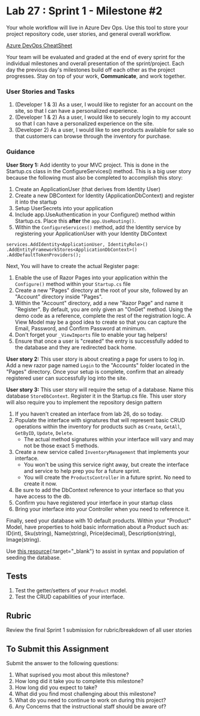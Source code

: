 # Lab 27 : Sprint 1 - Milestone #2

Your whole workflow will live in Azure Dev Ops. Use this tool to store your project repository code, user stories, and general overall workflow. 

[Azure DevOps CheatSheet](https://codefellows.github.io/code-401-dotnet-guide/Curriculum/ECom_Project/AzureDevOps_CheatSheet)


Your team will be evaluated and graded at the end of every sprint for the individual milestones and overall presentation of the sprint/project. Each day the previous day's milestones build off each other as the project progresses. Stay on top of your work, **Communicate**, and work together.

### User Stories and Tasks

1. (Developer 1 & 3) As a user, I would like to register for an account on the site, so that I can have a personalized experience.
1. (Developer 1 & 2) As a user, I would like to securely login to my account so that I can have a personalized experience on the site.
1. (Developer 2) As a user, I would like to see products available for sale so that customers can browse through the inventory for purchase. 

### Guidance

**User Story 1:** Add identity to your MVC project. This is done in the Startup.cs class in the ConfigureServices() method. This is a big user story because the following must also be completed to accomplish this story:
1. Create an ApplicationUser (that derives from Identity User)
1. Create a new DBContext for Identity (ApplicationDbContext) and register it into the startup
1. Setup UserSecrets into your application
1. Include app.UseAuthentication in your Configure() method within Startup.cs. Place this **after** the `app.UseRouting()`.
1. Within the `ConfigureServices()` method, add the Identity service by registering your ApplicationUser with your Identity DbContext 

```
services.AddIdentity<ApplicationUser, IdentityRole>()
.AddEntityFrameworkStores<ApplicationDbContext>()
.AddDefaultTokenProviders();
```


Next, You will have to create the actual Register page: 

1. Enable the use of Razor Pages into your application within the `Configure()` method within your `Startup.cs` file
1. Create a new "Pages" directory at the root of your site, followed by an "Account" directory inside "Pages". 
1. Within the "Account" directory, add a new "Razor Page" and name it "Register". By default, you are only given an "OnGet" method. Using the demo code as a reference, complete the rest of the registration logic. A View Model may be a good idea to create so that you can capture the Email, Password, and Confirm Password at minimum.
1. Don't forget your `_ViewImports` file to enable your tag helpers!
1. Ensure that once a user is "created" the entry is successfully added to the database and they are redirected back home. 

**User story 2:** This user story is about creating a page for users to log in. Add a new razor page named `Login` to the "Accounts" folder located in the "Pages" directory. Once your setup is complete, confirm that an already registered user can successfully log into the site.  

**User story 3:** This user story will require the setup of a database. Name this database `StoreDbContext`. Register it in the Startup.cs file. This user story will also require you to implement the repository design pattern
1. If you haven't created an interface from lab 26, do so today. 
1. Populate the interface with signatures that will represent basic CRUD operations within the inventory for products such as `Create`, `GetAll`, `GetByID`, `Update`, `Delete`.
	- The actual method signatures within your interface will vary and may not be those
       exact 5 methods.
1. Create a new service called `InventoryManagement` that implements your interface. 
    - You won't be using this service right away, but create the interface and service to help prep you for a future sprint.
    - You will create the `ProductsController` in a future sprint. No need to create it now.
1. Be sure to add the DbContext reference to your interface so that you have access to the db.
1. Confirm you have registered your interface in your startup class
1. Bring your interface into your Controller when you need to reference it.

Finally, seed your database with 10 default products. Within your "Product" Model, have properties to hold basic information about a Product such as: ID(int), Sku(string), Name(string), Price(decimal), Description(string), Image(string).

Use [this resource](https://docs.microsoft.com/en-us/ef/core/modeling/data-seeding){:target="_blank"} to assist in syntax and population of seeding the database.
 

## Tests

1. Test the getter/setters of your `Product` model.
1. Test the CRUD capabilities of your interface. 

## Rubric

Review the final Sprint 1 submission for rubric/breakdown of all user stories

## To Submit this Assignment

Submit the answer to the following questions:
1. What suprised you most about this milestone?
1. How long did it take you to complete this milestone?
1. How long did you expect to take?
1. What did you find most challenging about this milestone?
1. What do you need to continue to work on during this project?
1. Any Concerns that the instructional staff should be aware of?

